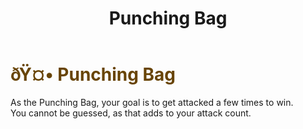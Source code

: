 ﻿---
lang: en-US
title: Punching Bag
prev: Jester
next: Seeker
---

# <font color="#684405">ðŸ¤• <b>Punching Bag</b></font> <Badge text="Evil" type="tip" vertical="middle"/>

As the Punching Bag, your goal is to get attacked a few times to win.<br>
You cannot be guessed, as that adds to your attack count.